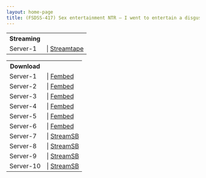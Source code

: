 ```yaml
---
layout: home-page
title: (FSDSS-417) Sex entertainment NTR – I went to entertain a disgusting old client, but he let me leave even though it was my birthday… Natsu Igarashi
---
```


<table><tbody>
<tr>
<th>Streaming</th>
</tr>
<tr>
<td>Server-1</td>
<td>| <a href="https://streamtape.com/e/yG8ozW6r1RcwMd/FSDSS-417.mp4" target="_blank">Streamtape</a></td>
</tr>
</tbody></table>

<table><tbody>
<tr>
<th>Download</th>
</tr>
<tr>
<td>Server-1</td>
<td>| <a href="https://watchjavnow.xyz/f/x8j2gt5lp2gexz4" target="_blank">Fembed</a></td>
</tr>
<tr>
<td>Server-2</td>
<td>| <a href="https://mycloudzz.com/f/qxgelueqnrg8k6m" target="_blank">Fembed</a></td>
</tr>
<tr>
<td>Server-3</td>
<td>| <a href="https://mycloudzz.com/f/6j7edc0lkyw364g" target="_blank">Fembed</a></td>
</tr>
<tr>
<td>Server-4</td>
<td>| <a href="https://mycloudzz.com/f/1jyqzcjwrl3wwqw" target="_blank">Fembed</a></td>
</tr>
<tr>
<td>Server-5</td>
<td>| <a href="https://cloudrls.com/f/d625qcx1lze4dk6" target="_blank">Fembed</a></td>
</tr>
<tr>
<td>Server-6</td>
<td>| <a href="https://javhdfree.icu/f/58l21fdpzrepnwd" target="_blank">Fembed</a></td>
</tr>
<tr>
<td>Server-7</td>
<td>| <a href="https://sbspeed.com/d/u584szfc5oyr.html" target="_blank">StreamSB</a></td>
</tr>
<tr>
<td>Server-8</td>
<td>| <a href="https://javside.com/d/uii2n34115fh.html" target="_blank">StreamSB</a></td>
</tr>
<tr>
<td>Server-9</td>
<td>| <a href="https://streamsb.net/d/985q7kuegddl.html" target="_blank">StreamSB</a></td>
</tr>
<tr>
<td>Server-10</td>
<td>| <a href="https://sbspeed.com/d/sa30p4utul7i.html" target="_blank">StreamSB</a></td>
</tr>
</tbody></table>
